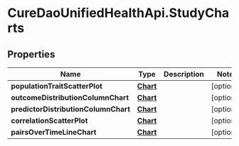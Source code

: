 # CureDaoUnifiedHealthApi.StudyCharts

## Properties

Name | Type | Description | Notes
------------ | ------------- | ------------- | -------------
**populationTraitScatterPlot** | [**Chart**](Chart.md) |  | [optional] 
**outcomeDistributionColumnChart** | [**Chart**](Chart.md) |  | [optional] 
**predictorDistributionColumnChart** | [**Chart**](Chart.md) |  | [optional] 
**correlationScatterPlot** | [**Chart**](Chart.md) |  | [optional] 
**pairsOverTimeLineChart** | [**Chart**](Chart.md) |  | [optional] 


